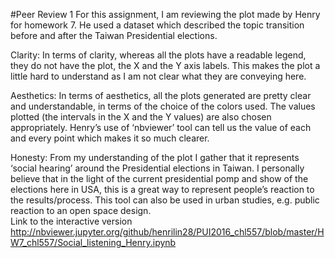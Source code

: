 
#Peer Review 1
For this assignment, I am reviewing the plot made by Henry for homework 7. He used a dataset which described the topic transition before and after the Taiwan Presidential elections. 

Clarity: In terms of clarity, whereas all the plots have a readable legend, they do not have the plot, the X and the Y axis labels. This makes the plot a little hard to understand as I am not clear what they are conveying here.  

Aesthetics: In terms of aesthetics, all the plots generated are pretty clear and understandable, in terms of the choice of the colors used. The values plotted (the intervals in the X and the Y values) are also chosen appropriately. Henry’s use of ‘nbviewer’ tool can tell us the value of each and every point which makes it so much clearer. 

Honesty: From my understanding of the plot I gather that it represents ‘social hearing’ around the Presidential elections in Taiwan. I personally believe that in the light of the current presidential pomp and show of the elections here in USA, this is a great way to represent people’s reaction to the results/process. This tool can also be used in urban studies, e.g. public reaction to an open space design.  
Link to the interactive version
http://nbviewer.jupyter.org/github/henrilin28/PUI2016_chl557/blob/master/HW7_chl557/Social_listening_Henry.ipynb
